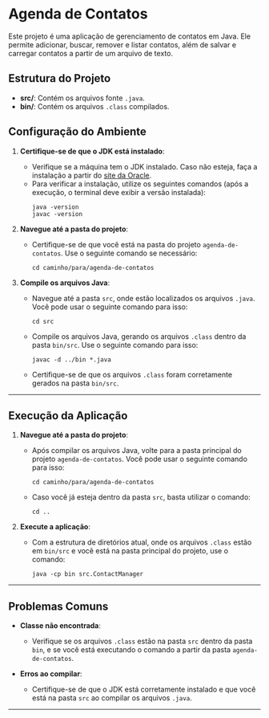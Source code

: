 # Agenda de Contatos

Este projeto é uma aplicação de gerenciamento de contatos em Java. Ele permite adicionar, buscar, remover e listar contatos, além de salvar e carregar contatos a partir de um arquivo de texto.

## Estrutura do Projeto

- **src/**: Contém os arquivos fonte `.java`.
- **bin/**: Contém os arquivos `.class` compilados.

## Configuração do Ambiente

1. **Certifique-se de que o JDK está instalado**:
   - Verifique se a máquina tem o JDK instalado. Caso não esteja, faça a instalação a partir do [site da Oracle](https://www.oracle.com/java/technologies/javase-downloads.html).
   - Para verificar a instalação, utilize os seguintes comandos (após a execução, o terminal deve exibir a versão instalada):
     ```
     java -version
     javac -version
     ```

2. **Navegue até a pasta do projeto**:
   - Certifique-se de que você está na pasta do projeto `agenda-de-contatos`. Use o seguinte comando se necessário:
     ```
     cd caminho/para/agenda-de-contatos
     ```

3. **Compile os arquivos Java**:
   - Navegue até a pasta `src`, onde estão localizados os arquivos `.java`. Você pode usar o seguinte comando para isso:
     ```
     cd src
     ```
   - Compile os arquivos Java, gerando os arquivos `.class` dentro da pasta `bin/src`. Use o seguinte comando para isso:
     ```
     javac -d ../bin *.java
     ```
   - Certifique-se de que os arquivos `.class` foram corretamente gerados na pasta `bin/src`.

---

## Execução da Aplicação

1. **Navegue até a pasta do projeto**:
   - Após compilar os arquivos Java, volte para a pasta principal do projeto `agenda-de-contatos`. Você pode usar o seguinte comando para isso:
     ```
     cd caminho/para/agenda-de-contatos
     ```
   - Caso você já esteja dentro da pasta `src`, basta utilizar o comando:
     ```
     cd ..
     ```

2. **Execute a aplicação**:
   - Com a estrutura de diretórios atual, onde os arquivos `.class` estão em `bin/src` e você está na pasta principal do projeto, use o comando:
     ```
     java -cp bin src.ContactManager
     ```

---

## Problemas Comuns

- **Classe não encontrada**:
  - Verifique se os arquivos `.class` estão na pasta `src` dentro da pasta `bin`, e se você está executando o comando a partir da pasta `agenda-de-contatos`.

- **Erros ao compilar**:
  - Certifique-se de que o JDK está corretamente instalado e que você está na pasta `src` ao compilar os arquivos `.java`.

---